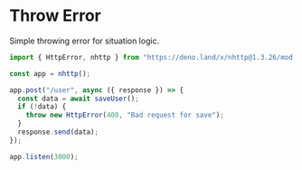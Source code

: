 # Throw Error

Simple throwing error for situation logic.

```js
import { HttpError, nhttp } from "https://deno.land/x/nhttp@1.3.26/mod.ts";

const app = nhttp();

app.post("/user", async ({ response }) => {
  const data = await saveUser();
  if (!data) {
    throw new HttpError(400, "Bad request for save");
  }
  response.send(data);
});

app.listen(3000);
```
